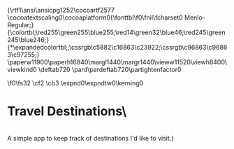 {\rtf1\ansi\ansicpg1252\cocoartf2577
\cocoatextscaling0\cocoaplatform0{\fonttbl\f0\fnil\fcharset0 Menlo-Regular;}
{\colortbl;\red255\green255\blue255;\red14\green32\blue46;\red245\green245\blue246;}
{\*\expandedcolortbl;;\cssrgb\c5882\c16863\c23922;\cssrgb\c96863\c96863\c97255;}
\paperw11900\paperh16840\margl1440\margr1440\vieww11520\viewh8400\viewkind0
\deftab720
\pard\pardeftab720\partightenfactor0

\f0\fs32 \cf2 \cb3 \expnd0\expndtw0\kerning0
# Travel Destinations\
\
A simple app to keep track of destinations I'd like to visit.}
